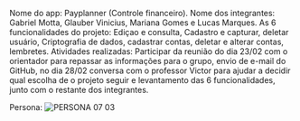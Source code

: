 Nome do app: Payplanner (Controle financeiro).
Nome dos integrantes: Gabriel Motta, Glauber Vinicius, Mariana Gomes e Lucas Marques.
As 6 funcionalidades do projeto: Ediçao e consulta, Cadastro e capturar, deletar usuário, Criptografia de dados, cadastrar contas, deletar e alterar contas, lembretes.
Atividades realizadas: Participar da reunião do dia 23/02 com o orientador para repassar as informações para o grupo, envio de e-mail do GitHub, no dia 28/02 conversa com o professor Victor para ajudar a decidir qual escolha de o projeto seguir e levantamento das 6 funcionalidades, junto com o restante dos integrantes. 

Persona: ![PERSONA 07 03](https://user-images.githubusercontent.com/114322919/223866977-0f9dd0f2-9055-42a1-a82f-8db1a05ade63.png)
